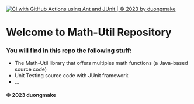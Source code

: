 [![CI with GitHub Actions using Ant and JUnit | © 2023 by duongmake](https://github.com/duongmake/math-util/actions/workflows/ci-junit.yml/badge.svg)](https://github.com/duongmake/math-util/actions/workflows/ci-junit.yml)

# Welcome to Math-Util Repository
### You will find in this repo the following stuff:
* The Math-Util library that offers multiples math functions (a Java-based source code)
* Unit Testing source code with JUnit framework
* ...

#### © 2023 duongmake